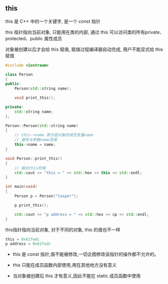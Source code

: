 <!--
 * @Description: 
 * @Version: 1.0
 * @Author: daLao
 * @Email: dalao@xxx.com
 * @Date: 2022-09-25 23:27:18
 * @LastEditors: daLao
 * @LastEditTime: 2022-09-26 00:20:32
-->



## this

this 是 C++ 中的一个关键字, 是一个 const 指针

this 指针指向当前对象, 只能用在类的内部, 通过 this 可以访问类的所有private、protected、public 属性成员

对象被创建以后才会给 this 赋值, 赋值过程编译器自动完成, 用户不能显式给 this 赋值


```c++
#include <iostream>

class Person
{
public:
    Person(std::string name);

    void print_this();

private:
    std::string name;
};

Person::Person(std::string name)
{
    // this->name 表示是对象的成员变量name
    // 避免与参数name混淆
    this->name = name;
}

void Person::print_this()
{
    // 输出this的值
    std::cout << "this = " << std::hex << this << std::endl;
}

int main(void)
{
    Person p = Person("Casper");

    p.print_this();

    std::cout << "p address = " << std::hex << &p << std::endl;
}
```
this指针指向当前对象, 对于不同的对象, this 的值也不一样

```c
this = 0x61fedc
p address = 0x61fedc
```


- this 是 const 指针,值不能被修改,一切企图修改该指针的操作都不允许的。

- this 只能在成员函数内部使用,用在其他地方没有意义

- 当对象被创建后 this 才有意义,因此不能在 static 成员函数中使用